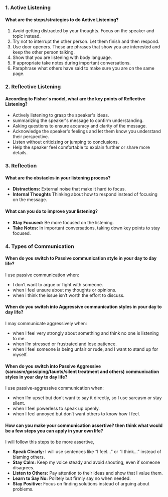 ### 1. Active Listening

#### What are the steps/strategies to do Active Listening?

1. Avoid getting distracted by your thoughts. Focus on the speaker and topic instead.
2. Try not to interrupt the other person. Let them finish and then respond.
3. Use door openers. These are phrases that show you are interested and keep the other person talking.
4. Show that you are listening with body language.
5. If appropriate take notes during important conversations.
6. Paraphrase what others have said to make sure you are on the same page.

### 2. Reflective Listening

#### According to Fisher's model, what are the key points of Reflective Listening?

- Actively listening to grasp the speaker's ideas.
- summarizing the speaker's message to confirm understanding.
- Asking questions to ensure accuracy and clarity of the message.
- Acknowledge the speaker's feelings and let them know you understand their perspective.
- Listen without criticizing or jumping to conclusions.
- Help the speaker feel comfortable to explain further or share more details.

### 3. Reflection

#### What are the obstacles in your listening process?

- **Distractions:** External noise that make it hard to focus.
- **Internal Thoughts** Thinking about how to respond instead of focusing on the message.

#### What can you do to improve your listening?

- **Stay Focused:** Be more focused on the listening.
- **Take Notes:** In important conversations, taking down key points to stay focused.

### 4. Types of Communication

#### When do you switch to Passive communication style in your day to day life?

I use passive communication when:

- I don’t want to argue or fight with someone.
- when i feel unsure about my thoughts or opinions.
- when i think the issue isn’t worth the effort to discuss.

#### When do you switch into Aggressive communication styles in your day to day life?

I may communicate aggressively when:

- when I feel very strongly about something and think no one is listening to me.
- when I’m stressed or frustrated and lose patience.
- when I feel someone is being unfair or rude, and I want to stand up for myself.

#### When do you switch into Passive Aggressive (sarcasm/gossiping/taunts/silent treatment and others) communication styles in your day to day life?

I use passive-aggressive communication when:

- when I’m upset but don’t want to say it directly, so I use sarcasm or stay silent.
- when I feel powerless to speak up openly.
- when I feel annoyed but don’t want others to know how I feel.

#### How can you make your communication assertive? then think what would be a few steps you can apply in your own life?

I will follow this steps to be more assertive,

- **Speak Clearly:** I will use sentences like “I feel...” or “I think...” instead of blaming others.
- **Stay Calm:** Keep my voice steady and avoid shouting, even if someone disagrees.
- **Listen to Others:** Pay attention to their ideas and show that I value them.
- **Learn to Say No:** Politely but firmly say no when needed.
- **Stay Positive:** Focus on finding solutions instead of arguing about problems.
